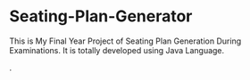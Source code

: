 # Seating-Plan-Generator

This is My Final Year Project of Seating Plan Generation During Examinations. It is totally developed using Java Language.








































































































































































































































































































































.






































